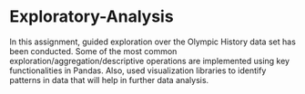 # Exploratory-Analysis
In this assignment, guided exploration over the Olympic History data set has been conducted. Some of the most common exploration/aggregation/descriptive operations are implemented using key functionalities in Pandas. Also, used visualization libraries to identify patterns in data that will help in further data analysis.
